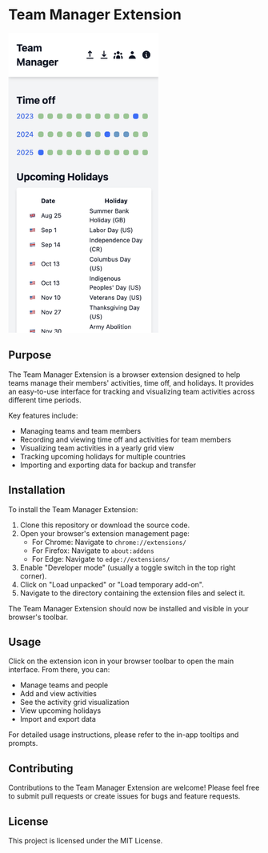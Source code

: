 # Team Manager Extension

<img src="screenshot.png" alt="Team Manager Extension Screenshot" width="300">

## Purpose

The Team Manager Extension is a browser extension designed to help teams manage their members' activities, time off, and holidays. It provides an easy-to-use interface for tracking and visualizing team activities across different time periods.

Key features include:
- Managing teams and team members
- Recording and viewing time off and activities for team members
- Visualizing team activities in a yearly grid view
- Tracking upcoming holidays for multiple countries
- Importing and exporting data for backup and transfer

## Installation

To install the Team Manager Extension:

1. Clone this repository or download the source code.
2. Open your browser's extension management page:
   - For Chrome: Navigate to `chrome://extensions/`
   - For Firefox: Navigate to `about:addons`
   - For Edge: Navigate to `edge://extensions/`
3. Enable "Developer mode" (usually a toggle switch in the top right corner).
4. Click on "Load unpacked" or "Load temporary add-on".
5. Navigate to the directory containing the extension files and select it.

The Team Manager Extension should now be installed and visible in your browser's toolbar.

## Usage

Click on the extension icon in your browser toolbar to open the main interface. From there, you can:
- Manage teams and people
- Add and view activities
- See the activity grid visualization
- View upcoming holidays
- Import and export data

For detailed usage instructions, please refer to the in-app tooltips and prompts.

## Contributing

Contributions to the Team Manager Extension are welcome! Please feel free to submit pull requests or create issues for bugs and feature requests.

## License

This project is licensed under the MIT License.
